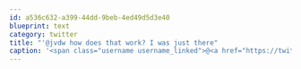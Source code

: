 ```yaml
---
id: a536c632-a399-44dd-9beb-4ed49d5d3e40
blueprint: text
category: twitter
title: "'@jvdw how does that work? I was just there"
caption: '<span class="username username_linked">@<a href="https://twitter.com/jvdw" title="John van der Woude">jvdw</a></span> how does that work? I was just there'
---
```

